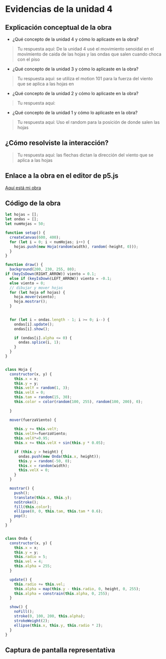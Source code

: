 # Evidencias de la unidad 4

## Explicación conceptual de la obra

* ¿Qué concepto de la unidad 4 y cómo lo aplicaste en la obra?
> Tu respuesta aquí:
  De la unidad 4 usé el movimiento senoidal en el movimiento de caida de las hojas y las ondas que salen cuando choca con el piso
>

* ¿Qué concepto de la unidad 3 y cómo lo aplicaste en la obra?
> Tu respuesta aquí:
  se utiliza el motion 101 para la fuerza del viento que se aplica a las hojas en 
>

* ¿Qué concepto de la unidad 2 y cómo lo aplicaste en la obra?
> Tu respuesta aquí:
>

* ¿Qué concepto de la unidad 1 y cómo lo aplicaste en la obra?
> Tu respuesta aquí:
  Uso el random para la posición de donde salen las hojas
>

## ¿Cómo resolviste la interacción?
> Tu respuesta aquí:
  las flechas dictan la dirección del viento que se aplica a las hojas
>

## Enlace a la obra en el editor de p5.js

[Aquí está mi obra]([URL](https://editor.p5js.org/nijesa/sketches/xrtrgNAhS))

## Código de la obra 

``` js
let hojas = [];   
let ondas = [];   
let numHojas = 50; 

function setup() {
  createCanvas(600, 400);
  for (let i = 0; i < numHojas; i++) {
    hojas.push(new Hoja(random(width), random(-height, 0)));
  }
}

function draw() {
  background(200, 230, 255, 80);
if (keyIsDown(RIGHT_ARROW)) viento = 0.1;
  else if (keyIsDown(LEFT_ARROW)) viento = -0.1;
  else viento = 0;
  // dibujar y mover hojas
  for (let hoja of hojas) {
    hoja.mover(viento);
    hoja.mostrar();
  }

  
  for (let i = ondas.length - 1; i >= 0; i--) {
    ondas[i].update();
    ondas[i].show();

    if (ondas[i].alpha <= 0) {
      ondas.splice(i, 1); 
    }
  }
}


class Hoja {
  constructor(x, y) {
    this.x = x;
    this.y = y;
    this.velY = random(1, 3);   
    this.velX = 0;              
    this.tam = random(15, 30);
    this.color = color(random(100, 255), random(100, 200), 0);
    
  }

  mover(fuerzaViento) {
    
    this.y += this.velY;
    this.velX+=fuerzaViento;
    this.velX*=0.95;
    this.x += this.velX + sin(this.y * 0.05);

    if (this.y > height) {
      ondas.push(new Onda(this.x, height)); 
      this.y = random(-50, 0);
      this.x = random(width);
      this.velX = 0; 
    }
  }

  mostrar() {
    push();
    translate(this.x, this.y);
    noStroke();
    fill(this.color);
    ellipse(0, 0, this.tam, this.tam * 0.6);
    pop();
  }
}


class Onda {
  constructor(x, y) {
    this.x = x;
    this.y = y;
    this.radio = 5;        
    this.vel = 4;          
    this.alpha = 255;      
  }

  update() {
    this.radio += this.vel;
    this.alpha = map(this.y - this.radio, 0, height, 0, 255); 
    this.alpha = constrain(this.alpha, 0, 255);
  }

  show() {
    noFill();
    stroke(0, 100, 200, this.alpha);
    strokeWeight(2);
    ellipse(this.x, this.y, this.radio * 2);
  }
}
```

## Captura de pantalla representativa







